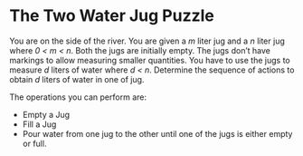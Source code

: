 The Two Water Jug Puzzle
=================

You are on the side of the river. You are given a *m* liter jug and a *n* liter jug where *0 < m < n*. Both the jugs are initially empty.
The jugs don’t have markings to allow measuring smaller quantities. You have to use the jugs to measure *d* liters of water where *d < n*.
Determine the sequence of actions to obtain *d* liters of water in one of jug.

The operations you can perform are:

* Empty a Jug
* Fill a Jug
* Pour water from one jug to the other until one of the jugs is either empty or full.
